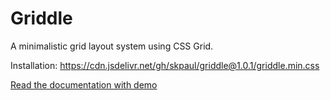 # Griddle
A minimalistic grid layout system using CSS Grid.

Installation: https://cdn.jsdelivr.net/gh/skpaul/griddle@1.0.1/griddle.min.css

[Read the documentation with demo](https://skpaul.github.io/griddle/)
